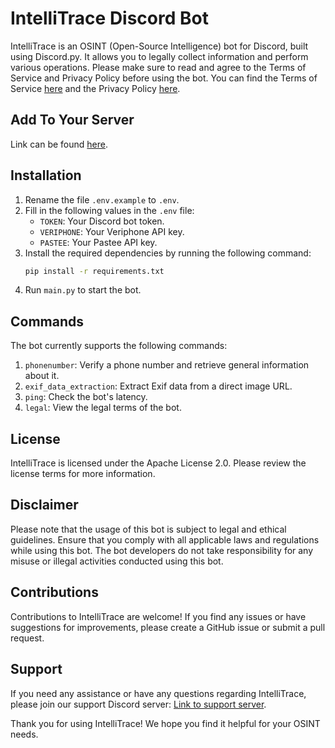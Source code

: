# IntelliTrace Discord Bot


IntelliTrace is an OSINT (Open-Source Intelligence) bot for Discord, built using Discord.py. It allows you to legally collect information and perform various operations. Please make sure to read and agree to the Terms of Service and Privacy Policy before using the bot. You can find the Terms of Service [here](https://raw.githubusercontent.com/LapisPhoenix/IntelliTrace-Discord-Bot/main/TERMS%20OF%20SERVICE) and the Privacy Policy [here](https://raw.githubusercontent.com/LapisPhoenix/IntelliTrace-Discord-Bot/main/PRIVACY%20POLICY).

## Add To Your Server
Link can be found [here](https://discord.com/api/oauth2/authorize?client_id=1121685167128453151&permissions=826781518912&scope=bot).

## Installation

1. Rename the file `.env.example` to `.env`.
2. Fill in the following values in the `.env` file:
   - `TOKEN`: Your Discord bot token.
   - `VERIPHONE`: Your Veriphone API key.
   - `PASTEE`: Your Pastee API key.
3. Install the required dependencies by running the following command:
   ```bash
   pip install -r requirements.txt
   ```
4. Run `main.py` to start the bot.

## Commands

The bot currently supports the following commands:
1. `phonenumber`: Verify a phone number and retrieve general information about it.
2. `exif_data_extraction`: Extract Exif data from a direct image URL.
3. `ping`: Check the bot's latency.
4. `legal`: View the legal terms of the bot.

## License

IntelliTrace is licensed under the Apache License 2.0. Please review the license terms for more information.

## Disclaimer
Please note that the usage of this bot is subject to legal and ethical guidelines. Ensure that you comply with all applicable laws and regulations while using this bot. The bot developers do not take responsibility for any misuse or illegal activities conducted using this bot.

## Contributions

Contributions to IntelliTrace are welcome! If you find any issues or have suggestions for improvements, please create a GitHub issue or submit a pull request.

## Support

If you need any assistance or have any questions regarding IntelliTrace, please join our support Discord server: [Link to support server](https://discord.gg/544vjfxAwf).

Thank you for using IntelliTrace! We hope you find it helpful for your OSINT needs.
